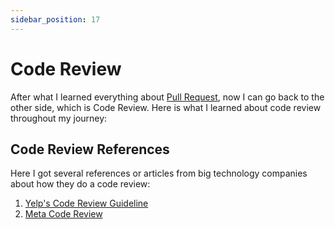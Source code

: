 ```yaml
---
sidebar_position: 17
---
```


# Code Review

After what I learned everything about [Pull Request](pull-request.md), now I can go back to the other side, which is Code Review. Here is what I learned about code review throughout my journey:




## Code Review References
Here I got several references or articles from big technology companies about how they do a code review:
1. [Yelp's Code Review Guideline](https://engineeringblog.yelp.com/2017/11/code-review-guidelines.html)
2. [Meta Code Review](https://engineering.fb.com/2022/11/16/culture/meta-code-review-time-improving/)